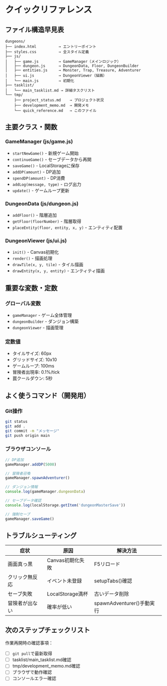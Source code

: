 # クイックリファレンス

## ファイル構造早見表

```
dungeons/
├── index.html          → エントリーポイント
├── styles.css          → 全スタイル定義
├── js/
│   ├── game.js         → GameManager（メインロジック）
│   ├── dungeon.js      → DungeonData, Floor, DungeonBuilder
│   ├── entities.js     → Monster, Trap, Treasure, Adventurer
│   ├── ui.js           → DungeonViewer（描画）
│   └── main.js         → 初期化
├── tasklist/
│   └── main_tasklist.md → 詳細タスクリスト
└── tmp/
    ├── project_status.md    → プロジェクト状況
    ├── development_memo.md  → 開発メモ
    └── quick_reference.md   → このファイル
```

## 主要クラス・関数

### GameManager (js/game.js)
- `startNewGame()` - 新規ゲーム開始
- `continueGame()` - セーブデータから再開
- `saveGame()` - LocalStorageに保存
- `addDP(amount)` - DP追加
- `spendDP(amount)` - DP消費
- `addLog(message, type)` - ログ出力
- `update()` - ゲームループ更新

### DungeonData (js/dungeon.js)
- `addFloor()` - 階層追加
- `getFloor(floorNumber)` - 階層取得
- `placeEntity(floor, entity, x, y)` - エンティティ配置

### DungeonViewer (js/ui.js)
- `init()` - Canvas初期化
- `render()` - 描画処理
- `drawTile(x, y, tile)` - タイル描画
- `drawEntity(x, y, entity)` - エンティティ描画

## 重要な変数・定数

### グローバル変数
- `gameManager` - ゲーム全体管理
- `dungeonBuilder` - ダンジョン構築
- `dungeonViewer` - 描画管理

### 定数値
- タイルサイズ: 60px
- グリッドサイズ: 10x10
- ゲームループ: 100ms
- 冒険者出現率: 0.1%/tick
- 罠クールダウン: 5秒

## よく使うコマンド（開発用）

### Git操作
```bash
git status
git add .
git commit -m "メッセージ"
git push origin main
```

### ブラウザコンソール
```javascript
// DP追加
gameManager.addDP(5000)

// 冒険者召喚
gameManager.spawnAdventurer()

// ダンジョン情報
console.log(gameManager.dungeonData)

// セーブデータ確認
console.log(localStorage.getItem('dungeonMasterSave'))

// 強制セーブ
gameManager.saveGame()
```

## トラブルシューティング

| 症状 | 原因 | 解決方法 |
|------|------|----------|
| 画面真っ黒 | Canvas初期化失敗 | F5リロード |
| クリック無反応 | イベント未登録 | setupTabs()確認 |
| セーブ失敗 | LocalStorage満杯 | 古いデータ削除 |
| 冒険者が出ない | 確率が低い | spawnAdventurer()手動実行 |

## 次のステップチェックリスト

作業再開時の確認事項：
- [ ] `git pull`で最新取得
- [ ] tasklist/main_tasklist.md確認
- [ ] tmp/development_memo.md確認
- [ ] ブラウザで動作確認
- [ ] コンソールエラー確認